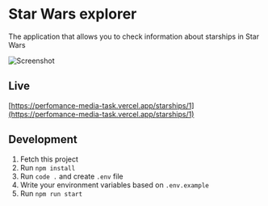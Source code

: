 # Star Wars explorer

The application that allows you to check information about starships in Star Wars

![Screenshot](https://i.imgur.com/FfbRdti_d.webp?maxwidth=760&fidelity=grand)

## Live

[https://perfomance-media-task.vercel.app/starships/1](https://perfomance-media-task.vercel.app/starships/1)

## Development

1. Fetch this project
2. Run `npm install`
3. Run `code .` and create `.env` file
4. Write your environment variables based on `.env.example`
5. Run `npm run start`
